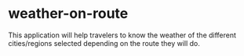 # weather-on-route
This application will help travelers to know the weather of the different cities/regions selected depending on the route they will do.
